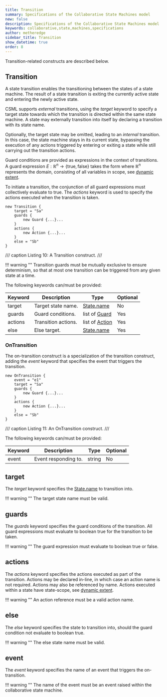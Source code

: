 ```yaml
---
title: Transition
summary: Specifications of the Collaborative State Machines model
new: false
description: Specifications of the Collaborative State Machines model
keywords: collaborative,state,machines,specifications
author: metheredge
sidebar_title: Transition
show_datetime: true
order: 8
---
```


Transition-related constructs are described below.

## Transition

A state transition enables the transitioning between the states of a state machine. The result of a state 
transition is exiting the currently active state and entering the newly active state.

CSML supports _external_ transitions, using the _target_ keyword to specify a target state towards which the
transition is directed within the same state machine. A state may externally transition into itself by
declaring a transition with its state name.

Optionally, the target state may be omitted, leading to an _internal_ transition. In this case, the state
machine stays in its current state, bypassing the execution of any actions triggered by entering or exiting a
state while still carrying out the transition actions.

Guard conditions are provided as expressions in the context of transitions. A guard expression
$E : \mathbb{R}^n \to \{\text{true}, \text{false}\}$ takes the form where $\mathbb{R}^n$ represents the
domain, consisting of all variables in scope, see [dynamic extent](data-model.md).

To initiate a transition, the conjunction of all guard expressions must collectively evaluate to true. The
_actions_ keyword is used to specify the actions executed when the transition is taken.

```pkl
new Transition {
    target = "Sa"
    guards {
        new Guard {...}...
    }
    actions {
        new Action {...}...
    }
    else = "Sb"
}
```
/// caption
Listing 10: A Transition construct.
///

!!! warning ""
    Transition guards must be mutually exclusive to ensure determinism, so that at most one transition can be 
    triggered from any given state at a time.


The following keywords can/must be provided:

| **Keyword** | **Description**     | **Type**                    | **Optional** |
| ----------- | ------------------- |-----------------------------| ------------ |
| target      | Target state name.  | [State.name](state.md)   | No           |
| guards      | Guard conditions.   | list of [Guard](guard.md)     | Yes          |
| actions     | Transition actions. | list of [Action](action.md)   | Yes          |
| else        | Else target.        | [State.name](state.md)   | Yes          |

### OnTransition

The on-transition construct is a specialization of the transition construct, adding the _event_ keyword that
specifies the event that triggers the transition.

```
new OnTransition {
    event = "e1"
    target = "Sa"
    guards {
        new Guard {...}...
    }
    actions {
        new Action {...}...
    }
    else = "Sb"
}
```
/// caption
Listing 11: An OnTransition construct.
/// 

The following keywords can/must be provided:

| **Keyword** | **Description**      | **Type** | **Optional** |
| ----------- | -------------------- | -------- | ------------ |
| event       | Event responding to. | string   | No           |

## target

The _target_ keyword specifies the [State.name](state.md) to transition into.

!!! warning ""
    The target state name must be valid.

## guards

The _guards_ keyword specifies the guard conditions of the transition. All guard expressions must evaluate to
boolean true for the transition to be taken.

!!! warning ""
    The guard expression must evaluate to boolean true or false.

## actions

The _actions_ keyword specifies the actions executed as part of the transition. Actions may be declared
in-line, in which case an action name is not required. Actions may also be referenced by name. Actions
executed within a state have state-scope, see [dynamic extent](data-model.md).

!!! warning ""
    An action reference must be a valid action name.

## else

The _else_ keyword specifies the state to transition into, should the guard condition not evaluate to boolean
true.

!!! warning ""
    The else state name must be valid.

## event

The _event_ keyword specifies the name of an event that triggers the on-transition.

!!! warning ""
    The name of the event must be an event raised within the collaborative state machine.

<script type="text/javascript" src="https://cdn.mathjax.org/mathjax/latest/MathJax.js?config=TeX-AMS-MML_HTMLorMML"></script>

<script type="text/x-mathjax-config">
    MathJax.Hub.Config({ tex2jax: {inlineMath: [['$', '$']]}, messageStyle: "none" });
</script>